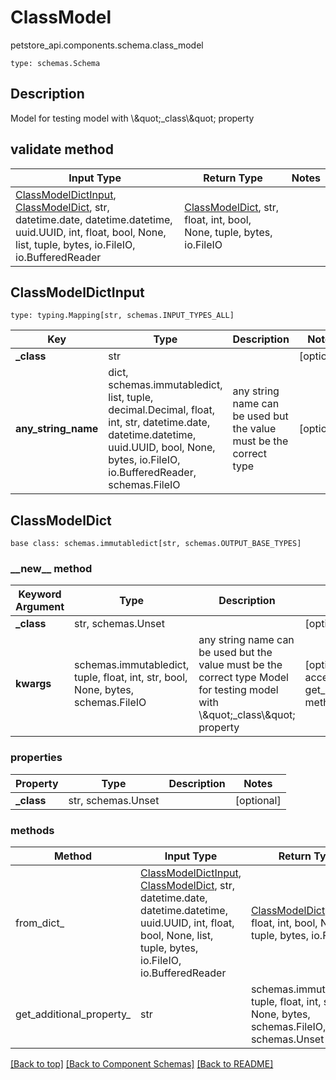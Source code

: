 # ClassModel
petstore_api.components.schema.class_model
```
type: schemas.Schema
```

## Description
Model for testing model with \\\&quot;_class\\\&quot; property

## validate method
Input Type | Return Type | Notes
------------ | ------------- | -------------
[ClassModelDictInput](#classmodeldictinput), [ClassModelDict](#classmodeldict), str, datetime.date, datetime.datetime, uuid.UUID, int, float, bool, None, list, tuple, bytes, io.FileIO, io.BufferedReader | [ClassModelDict](#classmodeldict), str, float, int, bool, None, tuple, bytes, io.FileIO |

## ClassModelDictInput
```
type: typing.Mapping[str, schemas.INPUT_TYPES_ALL]
```
Key | Type |  Description | Notes
------------ | ------------- | ------------- | -------------
**_class** | str |  | [optional]
**any_string_name** | dict, schemas.immutabledict, list, tuple, decimal.Decimal, float, int, str, datetime.date, datetime.datetime, uuid.UUID, bool, None, bytes, io.FileIO, io.BufferedReader, schemas.FileIO | any string name can be used but the value must be the correct type | [optional]

## ClassModelDict
```
base class: schemas.immutabledict[str, schemas.OUTPUT_BASE_TYPES]

```
### &lowbar;&lowbar;new&lowbar;&lowbar; method
Keyword Argument | Type | Description | Notes
---------------- | ---- | ----------- | -----
**_class** | str, schemas.Unset |  | [optional]
**kwargs** | schemas.immutabledict, tuple, float, int, str, bool, None, bytes, schemas.FileIO | any string name can be used but the value must be the correct type Model for testing model with \\\&quot;_class\\\&quot; property | [optional] typed value is accessed with the get_additional_property_ method

### properties
Property | Type | Description | Notes
-------- | ---- | ----------- | -----
**_class** | str, schemas.Unset |  | [optional]

### methods
Method | Input Type | Return Type | Notes
------ | ---------- | ----------- | ------
from_dict_ | [ClassModelDictInput](#classmodeldictinput), [ClassModelDict](#classmodeldict), str, datetime.date, datetime.datetime, uuid.UUID, int, float, bool, None, list, tuple, bytes, io.FileIO, io.BufferedReader | [ClassModelDict](#classmodeldict), str, float, int, bool, None, tuple, bytes, io.FileIO | a constructor
get_additional_property_ | str | schemas.immutabledict, tuple, float, int, str, bool, None, bytes, schemas.FileIO, schemas.Unset | provides type safety for additional properties

[[Back to top]](#top) [[Back to Component Schemas]](../../../README.md#Component-Schemas) [[Back to README]](../../../README.md)
